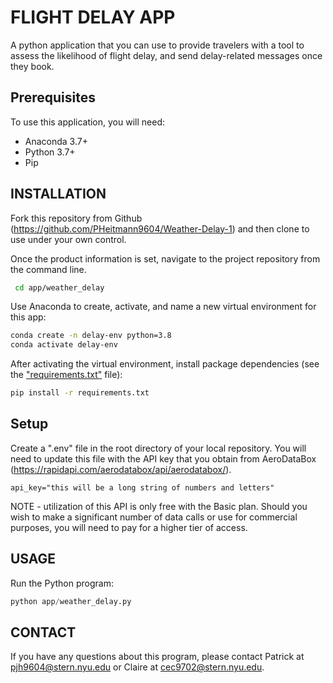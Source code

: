 
# FLIGHT DELAY APP
A python application that you can use to provide travelers with a tool to assess the likelihood of flight delay, and send delay-related messages once they book.

## Prerequisites
To use this application, you will need:

  + Anaconda 3.7+
  + Python 3.7+
  + Pip

## INSTALLATION
Fork this repository from Github (https://github.com/PHeitmann9604/Weather-Delay-1) and then clone to use under your own control.

Once the product information is set, navigate to the project repository from the command line.

```sh
 cd app/weather_delay
 ```

Use Anaconda to create, activate, and name a new virtual environment for this app:

```sh
conda create -n delay-env python=3.8
conda activate delay-env
```

After activating the virtual environment, install package dependencies (see the ["requirements.txt"](/requirements.txt) file):

```sh
pip install -r requirements.txt
```

## Setup

Create a ".env" file in the root directory of your local repository. You will need to update this file with the API key that you obtain from AeroDataBox (https://rapidapi.com/aerodatabox/api/aerodatabox/).

    api_key="this will be a long string of numbers and letters"

NOTE - utilization of this API is only free with the Basic plan. Should you wish to make a significant number of data calls or use for commercial purposes, you will need to pay for a higher tier of access.

 ## USAGE
 Run the Python program:

 ```py
 python app/weather_delay.py
 ```
 ## CONTACT
If you have any questions about this program, please contact Patrick at pjh9604@stern.nyu.edu  or  Claire at cec9702@stern.nyu.edu.
